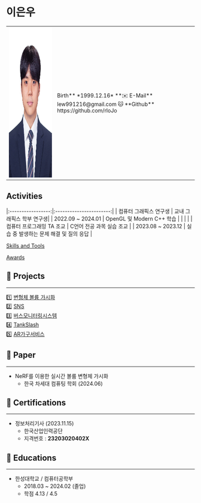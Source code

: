 # 이은우

<table>
    <tr>
        <td> <img src="https://github.com/rloJo/rlojo/blob/main/ReadmeAsset/Eunwoo.jpg" width ="300" height ="400"> </td>
        <td>  Birth** *1999.12.16* 
             **✉️ E-Mail** lew991216@gmail.com
             🐱 **Github** https://github.com/rloJo
        </td>
    </tr>

    
</table>





## Activities

|:-----------------:|:-----------------------:|
| 컴퓨터 그래픽스 연구생      | 교내 그래픽스 학부 연구생|
| 2022.09 ~ 2024.01 | OpenGL 및 Modern C++ 학습 |
|                   |                         | 
| 컴퓨터 프로그래밍 TA 조교   | C언어 전공 과목 실습 조교 | 
| 2023.08 ~ 2023.12 | 실습 중 발생하는 문제 해결 및 질의 응답 |


[Skills and Tools](https://www.notion.so/128d288e0b6381209a93dee43cc9f094?pvs=21)

[Awards](https://www.notion.so/128d288e0b6381c4b2bce3b70395c4c4?pvs=21)


## **📝 Projects**

---
1️⃣ [변형체 볼륨 가시화](https://github.com/rloJo/BuFF)  
2️⃣ [SNS](https://github.com/rloJo/Android_SNS_Project)  
3️⃣ [버스모니터링시스템](https://github.com/rloJo/BusMonitoringSystem)  
4️⃣ [TankSlash](https://github.com/rloJo/TankSlash)  
5️⃣ [AR가구서비스](https://github.com/rloJo/ARService)  





## **📜 Paper**

---

- NeRF를 이용한 실시간 볼륨 변형체 가시화
    - 한국 차세대 컴퓨팅 학회 (2024.06)

## 🏅 Certifications

---

- 정보처리기사 (2023.11.15)
    - 한국산업인력공단
    - 지격번호 :  **23203020402X**

## 📖 Educations

---

- 한성대학교 / 컴퓨터공학부
    - 2018.03 ~ 2024.02 (졸업)
    - 학점 4.13 / 4.5

